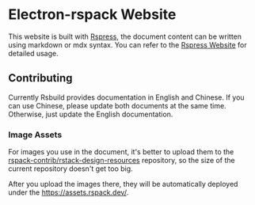 # Electron-rspack Website

This website is built with [Rspress](https://github.com/web-infra-dev/rspress), the document content can be written using markdown or mdx syntax. You can refer to the [Rspress Website](https://rspress.dev/) for detailed usage.

## Contributing

Currently Rsbuild provides documentation in English and Chinese. If you can use Chinese, please update both documents at the same time. Otherwise, just update the English documentation.

### Image Assets

For images you use in the document, it's better to upload them to the [rspack-contrib/rstack-design-resources](https://github.com/rspack-contrib/rstack-design-resources) repository, so the size of the current repository doesn't get too big.

After you upload the images there, they will be automatically deployed under the <https://assets.rspack.dev/>.
